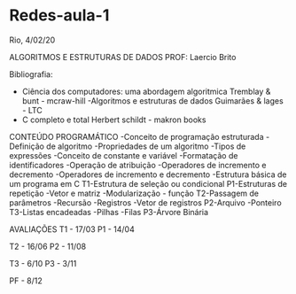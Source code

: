# Redes-aula-1

Rio, 4/02/20

  ALGORITMOS E ESTRUTURAS DE DADOS
  PROF: Laercio Brito
  
Bibliografia:
 - Ciência dos computadores: uma abordagem algoritmica
    Tremblay & bunt - mcraw-hill
 -Algoritmos e estruturas de dados
  Guimarães & lages - LTC
 - C completo e total
  Herbert schildt - makron books
  
 CONTEÚDO PROGRAMÁTICO
  -Conceito de programação estruturada
  -Definição de algoritmo
  -Propriedades de um algoritmo
  -Tipos de expressões
  -Conceito de constante e variável
  -Formatação de identificadores
  -Operação de atribuição
  -Operadores de incremento e decremento
  -Operadores de incremento e decremento
  -Estrutura básica de um programa em C
 T1-Estrutura de seleção ou condicional
 P1-Estruturas de repetição
  -Vetor e matriz
  -Modularização - função
 T2-Passagem de parâmetros
  -Recursão
  -Registros
  -Vetor de registros
 P2-Arquivo
  -Ponteiro
 T3-Listas encadeadas
  -Pilhas
  -Filas
  P3-Árvore Binária
  
  AVALIAÇÕES
  T1 - 17/03
  P1 - 14/04
  
  T2 - 16/06
  P2 - 11/08
  
  T3 - 6/10
  P3 - 3/11
  
  PF - 8/12
  
  
 

  
  
 
    
  
